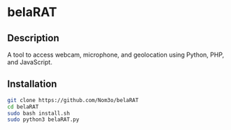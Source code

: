 # belaRAT

## Description
A tool to access webcam, microphone, and geolocation using Python, PHP, and JavaScript.

## Installation
```bash
git clone https://github.com/Nom3o/belaRAT
cd belaRAT
sudo bash install.sh
sudo python3 belaRAT.py
